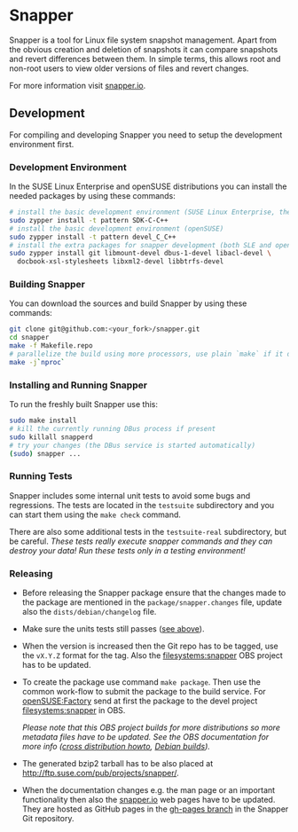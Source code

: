 
Snapper
=======

Snapper is a tool for Linux file system snapshot management. Apart from the
obvious creation and deletion of snapshots it can compare snapshots and
revert differences between them. In simple terms, this allows root and
non-root users to view older versions of files and revert changes.

For more information visit [snapper.io](http://snapper.io/).


Development
-----------

For compiling and developing Snapper you need to setup the development
environment first.

### Development Environment

In the SUSE Linux Enterprise and openSUSE distributions you can install the needed
packages by using these commands:

```sh
# install the basic development environment (SUSE Linux Enterprise, the SDK extension is needed)
sudo zypper install -t pattern SDK-C-C++
# install the basic development environment (openSUSE)
sudo zypper install -t pattern devel_C_C++
# install the extra packages for snapper development (both SLE and openSUSE)
sudo zypper install git libmount-devel dbus-1-devel libacl-devel \
  docbook-xsl-stylesheets libxml2-devel libbtrfs-devel
```

### Building Snapper

You can download the sources and build Snapper by using these commands:

```sh
git clone git@github.com:<your_fork>/snapper.git
cd snapper
make -f Makefile.repo
# parallelize the build using more processors, use plain `make` if it does not work
make -j`nproc`
```

### Installing and Running Snapper

To run the freshly built Snapper use this:

```sh
sudo make install
# kill the currently running DBus process if present
sudo killall snapperd
# try your changes (the DBus service is started automatically)
(sudo) snapper ...
```

### Running Tests

Snapper includes some internal unit tests to avoid some bugs and regressions.
The tests are located in the `testsuite` subdirectory and you can start them
using the `make check` command.

There are also some additional tests in the `testsuite-real` subdirectory,
but be careful. *These tests really execute snapper commands and they can
destroy your data! Run these tests only in a testing environment!*

### Releasing

- Before releasing the Snapper package ensure that the changes made to the
package are mentioned in the `package/snapper.changes` file, update also the
`dists/debian/changelog` file.

- Make sure the units tests still passes ([see above](#running-tests)).

- When the version is increased then the Git repo has to be tagged, use the
  `vX.Y.Z` format for the tag. Also the [filesystems:snapper][]
  OBS project has to be updated.

- To create the package use command `make package`. Then use the common
  work-flow to submit the
package to the build service. For [openSUSE:Factory][]
  send at first the package to the devel project [filesystems:snapper][] in OBS.

    *Please note that this OBS project builds for more distributions
    so more metadata files have to be updated. See the OBS documentation
    for more info ([cross distribution howto][xdist], [Debian builds][]).*

[filesystems:snapper]: https://build.opensuse.org/project/show/filesystems:snapper
[openSUSE:Factory]: https://build.opensuse.org/project/show/openSUSE:Factory
[xdist]: https://en.opensuse.org/openSUSE:Build_Service_cross_distribution_howto
[Debian builds]: https://en.opensuse.org/openSUSE:Build_Service_Debian_builds

- The generated bzip2 tarball has to be also placed at
  <http://ftp.suse.com/pub/projects/snapper/>.

- When the documentation changes e.g. the man page or an important
  functionality then also the [snapper.io](http://snapper.io/) web pages
  have to be updated. They are hosted as GitHub pages
  in the  [gh-pages branch](https://github.com/openSUSE/snapper/tree/gh-pages)
  in the Snapper Git repository.
